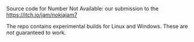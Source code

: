 Source code for Number Not Available: our submission to the https://itch.io/jam/nokiajam7

The repo contains experimental builds for Linux and Windows. These are *not* guaranteed to work.